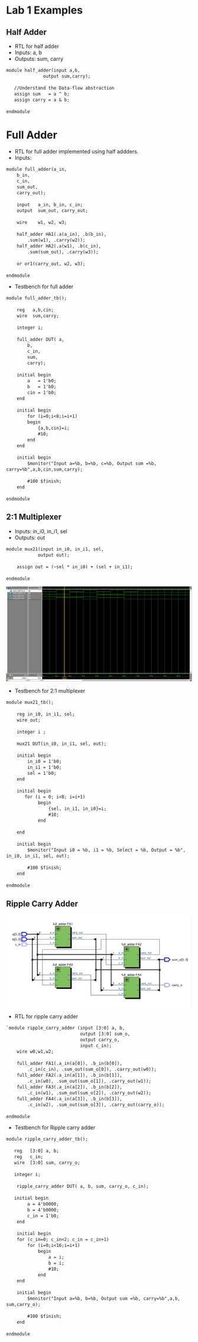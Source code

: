 # Lab 1 Examples

## Half Adder
- RTL for half adder
- Inputs: a, b
- Outputs: sum, carry
```
module half_adder(input a,b,
	          output sum,carry);
				 
   //Understand the Data-flow abstraction
   assign sum   = a ^ b;
   assign carry = a & b;

endmodule
```

# Full Adder

- RTL for full adder implemented using half addders.
- Inputs: 

```
module full_adder(a_in,
    b_in,
    c_in,
    sum_out,
    carry_out);

    input   a_in, b_in, c_in;
    output  sum_out, carry_out;

    wire    w1, w2, w3;

    half_adder HA1(.a(a_in), .b(b_in), 
        .sum(w1), .carry(w2));
    half_adder HA2(.a(w1), .b(c_in), 
        .sum(sum_out), .carry(w3));

    or or1(carry_out, w2, w3);

endmodule
```

- Testbench for full adder

```
module full_adder_tb();

    reg   a,b,cin;
    wire  sum,carry;

    integer i;

    full_adder DUT( a,
        b,
        c_in,
        sum,
        carry);

    initial begin
        a   = 1'b0;
        b   = 1'b0;
        cin = 1'b0;
    end

    initial begin 
        for (i=0;i<8;i=i+1)
        begin
            {a,b,cin}=i;
            #10;
        end
    end

    initial begin
        $monitor("Input a=%b, b=%b, c=%b, Output sum =%b, carry=%b",a,b,cin,sum,carry);
        
        #100 $finish;
    end

endmodule
```

## 2:1 Multiplexer 
- Inputs:   in_i0, in_i1, sel
- Outputs:  out

```
module mux21(input in_i0, in_i1, sel,
            output out);

    assign out = (~sel * in_i0) + (sel + in_i1);

endmodule
```
![timing image for mux](diagram/mux2_1_wave_image.bmp)

- Testbench for 2:1 multiplexer

```
module mux21_tb();
 
    reg in_i0, in_i1, sel;
    wire out;

    integer i ;

    mux21 DUT(in_i0, in_i1, sel, out);

    initial begin
        in_i0 = 1'b0;
        in_i1 = 1'b0;
        sel = 1'b0;
    end

    initial begin
       for (i = 0; i<8; i=i+1)
            begin
                {sel, in_i1, in_i0}=i;
                #10;
            end
	
    end
 
    initial begin
        $monitor("Input i0 = %b, i1 = %b, Select = %b, Output = %b", in_i0, in_i1, sel, out);
        
        #100 $finish;
    end

endmodule
```

## Ripple Carry Adder

![ripple_carry_adder block diagram](diagram/ripple_carry_adder_block.png)

- RTL for ripple carry adder

```
`module ripple_carry_adder (input [3:0] a, b,
							output [3:0] sum_o, 
							output carry_o,
							input c_in);
	wire w0,w1,w2;

	full_adder FA1(.a_in(a[0]), .b_in(b[0]), 
        .c_in(c_in), .sum_out(sum_o[0]), .carry_out(w0));
	full_adder FA2(.a_in(a[1]), .b_in(b[1]), 
        .c_in(w0), .sum_out(sum_o[1]), .carry_out(w1));
	full_adder FA3(.a_in(a[2]), .b_in(b[2]), 
        .c_in(w1), .sum_out(sum_o[2]), .carry_out(w2));
	full_adder FA4(.a_in(a[3]), .b_in(b[3]), 
        .c_in(w2), .sum_out(sum_o[3]), .carry_out(carry_o));

endmodule
```

- Testbench for Ripple carry adder

```
module ripple_carry_adder_tb();

   reg   [3:0] a, b;
   reg   c_in;
   wire  [3:0] sum, carry_o;

   integer i;

	ripple_carry_adder DUT( a, b, sum, carry_o, c_in);

   initial begin
        a = 4'b0000;
        b = 4'b0000;
        c_in = 1'b0;
    end

    initial begin 
    for (c_in=0; c_in<2; c_in = c_in+1)
        for (i=0;i<16;i=i+1)
            begin
                a = i;
                b = i;
                #10;
            end
    end
				
    initial begin
        $monitor("Input a=%b, b=%b, Output sum =%b, carry=%b",a,b, sum,carry_o);

        #100 $finish;
    end
   
endmodule

```